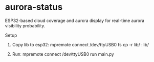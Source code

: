 # aurora-status
ESP32-based cloud coverage and aurora display for real-time aurora visibility probability.

Setup

1. Copy lib to esp32: mpremote connect /dev/ttyUSB0 fs cp -r lib/ :lib/

2. Run: mpremote connect /dev/ttyUSB0 run main.py


